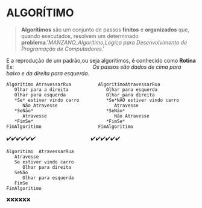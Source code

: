 # **ALGORÍTIMO**

  

> **Algorítimos** são um conjunto de passos **finitos** e **organizados** que, quando executados, resolvem um determinado **problema**.'*MANZANO_Algorítimo,Lógica para Desenvolvimento de Programação de Computadores*.'

E a reprodução de um padrão,ou seja algorítimos, é conhecido como **Rotina**
Ex:&nbsp;&nbsp;&nbsp;&nbsp;&nbsp;&nbsp;&nbsp;&nbsp;&nbsp;&nbsp;&nbsp;&nbsp;&nbsp;&nbsp;&nbsp;&nbsp;&nbsp;&nbsp;&nbsp;&nbsp;
&nbsp;&nbsp;&nbsp;&nbsp;&nbsp;&nbsp;&nbsp;&nbsp;&nbsp;&nbsp;&nbsp;&nbsp;&nbsp;&nbsp;&nbsp;&nbsp;&nbsp;&nbsp;&nbsp;&nbsp;&nbsp;
&nbsp;&nbsp;&nbsp;&nbsp;&nbsp;&nbsp;&nbsp;&nbsp;&nbsp;&nbsp;*Os passos são dados de cima para baixo e da direita para esquerda.*
```
Algoritimo AtravessarRua          AlgoritimoAtravessarRua
   Olhar para a direita              Olhar para esquerda 
   Olhar para esquerda               Olhar para direita
   *Se* estiver vindo carro          *Se*NÃO estiver vindo carro 
      Não Atravesse                     Atravesse
   *SeNão*                           *SeNão*  
      Atravesse                         Não Atravesse
   *FimSe*                           *FimSe* 
FimAlgoritimo                     FimAlgoritimo
```
  ✔️✔️✔️✔️✔️✔️ &nbsp;&nbsp;&nbsp;&nbsp;&nbsp;&nbsp;&nbsp;&nbsp;&nbsp;&nbsp;&nbsp;&nbsp;&nbsp;&nbsp;&nbsp;&nbsp;&nbsp;&nbsp;&nbsp;&nbsp;&nbsp;&nbsp;&nbsp;&nbsp;&nbsp;&nbsp;&nbsp;&nbsp;&nbsp;&nbsp;&nbsp;&nbsp;&nbsp;&nbsp;&nbsp;&nbsp;✔️✔️✔️✔️✔️✔️ 
```  
Algoritimo  AtravessarRua
   Atravesse
   Se estiver vindo carro 
      Olhar para direita
   SeNão
      Olhar para esquerda
   FimSe      
FimAlgoritimo
```    
❌❌❌❌❌❌